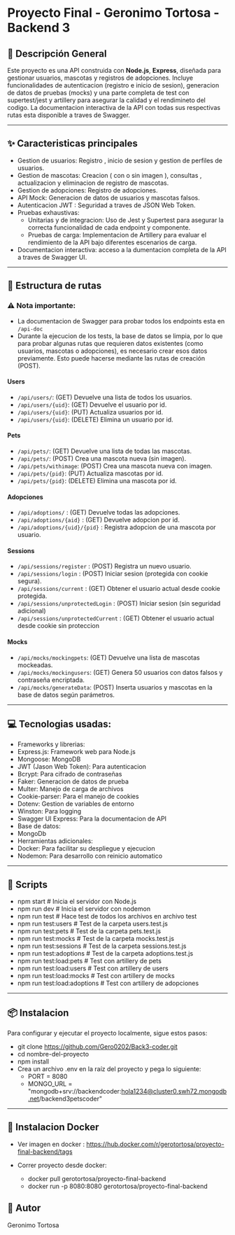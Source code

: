 # Proyecto Final - Geronimo Tortosa - Backend 3

## 🧪 Descripción General

Este proyecto es una API construida con **Node.js**, **Express**, diseñada para gestionar usuarios, mascotas y registros de adopciones.
Incluye funcionalidades de autenticacion (registro e inicio de sesion), generacion de datos de pruebas (mocks) y una parte completa
de test con supertest/jest y artillery para asegurar la calidad y el rendimineto del codigo. La documentacion interactiva de la API
con todas sus respectivas rutas esta disponible a traves de Swagger. 

---

## ✨ Caracteristicas principales

- Gestion de usuarios: Registro , inicio de sesion y gestion de perfiles de usuarios.
- Gestion de mascotas: Creacion ( con o sin imagen ), consultas , actualizacion y eliminacion de registro de mascotas.
- Gestion de adopciones: Registro de adopciones.
- API Mock: Generacion de datos de usuarios y mascotas falsos.
- Autenticacion JWT : Seguridad a traves de JSON Web Token.
- Pruebas exhaustivas: 
  - Unitarias y de integracion: Uso de Jest y Supertest para asegurar la correcta funcionalidad de cada endpoint y componente.
  - Pruebas de carga: Implementacion de Artillery para evaluar el rendimiento de la API bajo diferentes escenarios de carga.
- Documentacion interactiva: acceso a la dumentacion completa de la API a traves de Swagger UI.   

---

## 📁 Estructura de rutas

### ⚠️ Nota importante: 
  - La documentacion de Swagger para probar todos los endpoints esta en `/api-doc`
  - Durante la ejecucion de los tests, la base de datos se limpia, por lo que para probar algunas rutas que requieren datos existentes (como usuarios, mascotas o adopciones), es necesario crear esos datos previamente. Esto puede hacerse mediante las rutas de creación (POST).

#### Users

- `/api/users/`: (GET) Devuelve una lista de todos los usuarios.
- `/api/users/{uid}`: (GET) Devuelve el usuario por id.
- `/api/users/{uid}`: (PUT) Actualiza usuarios por id.
- `/api/users/{uid}`: (DELETE) Elimina un usuario por id. 

#### Pets

- `/api/pets/`: (GET) Devuelve una lista de todas las mascotas.
- `/api/pets/`: (POST) Crea una mascota nueva (sin imagen).
- `/api/pets/withimage`: (POST) Crea una mascota nueva con imagen.
- `/api/pets/{pid}`: (PUT) Actualiza mascotas por id.
- `/api/pets/{pid}`: (DELETE) Elimina una mascota por id. 

#### Adopciones

- `/api/adoptions/` : (GET) Devuelve todas las adopciones.
- `/api/adoptions/{aid}` : (GET) Devuelve adopcion por id.
- `/api/adoptions/{uid}/{pid}` : Registra adopcion de una mascota por usuario.

#### Sessions

- `/api/sessions/register` : (POST) Registra un nuevo usuario.
- `/api/sessions/login` : (POST) Iniciar sesion (protegida con cookie segura).
- `/api/sessions/current` : (GET) Obtener el usuario actual desde cookie protegida.
- `/api/sessions/unprotectedLogin` : (POST) Iniciar sesion (sin seguridad adicional)
- `/api/sessions/unprotectedCurrent` : (GET) Obtener el usuario actual desde cookie sin proteccion

#### Mocks

- `/api/mocks/mockingpets`: (GET) Devuelve una lista de mascotas mockeadas.
- `/api/mocks/mockingusers`: (GET) Genera 50 usuarios con datos falsos y contraseña encriptada.
- `/api/mocks/generateData`: (POST) Inserta usuarios y mascotas en la base de datos según parámetros.

---

## 💻 Tecnologias usadas: 

- Frameworks y librerias:
 - Express.js: Framework web para Node.js 
 - Mongoose: MongoDB
 - JWT (Jason Web Token): Para autenticacion
 - Bcrypt: Para cifrado de contraseñas
 - Faker: Generacion de datos de prueba
 - Multer: Manejo de carga de archivos
 - Cookie-parser: Para el manejo de cookies
 - Dotenv: Gestion de variables de entorno
 - Winston: Para logging
 - Swagger UI Express: Para la documentacion de API
- Base de datos: 
 - MongoDb
- Herramientas adicionales:
 - Docker: Para facilitar su despliegue y ejecucion
 - Nodemon: Para desarrollo con reinicio automatico  

--- 


## 🔧 Scripts

- npm start     # Inicia el servidor con Node.js
- npm run dev   # Inicia el servidor con nodemon
- npm run test  # Hace test de todos los archivos en archivo test
- npm run test:users  # Test de la carpeta users.test.js
- npm run test:pets  # Test de la carpeta pets.test.js
- npm run test:mocks  # Test de la carpeta mocks.test.js
- npm run test:sessions  # Test de la carpeta sessions.test.js
- npm run test:adoptions  # Test de la carpeta adoptions.test.js
- npm run test:load:pets  # Test con artillery de pets
- npm run test:load:users  # Test con artillery de users
- npm run test:load:mocks  # Test con artillery de mocks
- npm run test:load:adoptions  # Test con artillery de adopciones

--- 

## 📦 Instalacion 

Para configurar y ejecutar el proyecto localmente, sigue estos pasos:

- git clone https://github.com/Gero0202/Back3-coder.git
- cd nombre-del-proyecto
- npm install
- Crea un archivo .env en la raíz del proyecto y pega lo siguiente:
   - PORT = 8080
   - MONGO_URL = "mongodb+srv://backendcoder:hola1234@cluster0.swh72.mongodb.net/backend3petscoder"

---

## 🐳 Instalacion Docker

- Ver imagen en docker : https://hub.docker.com/r/gerotortosa/proyecto-final-backend/tags

- Correr proyecto desde docker:
   - docker pull gerotortosa/proyecto-final-backend
   - docker run -p 8080:8080 gerotortosa/proyecto-final-backend



## 📌 Autor
Geronimo Tortosa 

